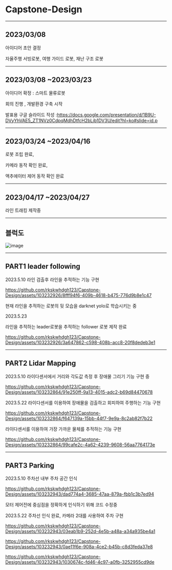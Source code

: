 # Capstone-Design
---
2023/03/08
---

아이디어 초안 결정

자율주행 서빙로봇, 여행 가이드 로봇, 재난 구조 로봇


---
2023/03/08 ~2023/03/23
---

아이디어 확정 : 스마트 물류로봇

회의 진행 , 개발환경 구축 시작 

발표용 구글 슬라이드 작성 
:https://docs.google.com/presentation/d/1B9U-DVyYhVAE5_ZT1NVz0CdpqMdhDtfcH2bLjb1DV3U/edit?hl=ko#slide=id.p


---
2023/03/24 ~2023/04/16
---

로봇 조립 완료,

카메라 동작 확인 완료,

액추에이터 제어 동작 확인 완료

---
2023/04/17 ~2023/04/27
---

라인 트래킹 제작중

---
블럭도
---

![image](https://github.com/rkskwhdgh123/Capstone-Design/assets/103232926/43de2a18-4244-4d7e-ae5e-e95b09216865)


---
PART1 leader following
---
2023.5.10
라인 검출후 라인을 추적하는 기능 구현

https://github.com/rkskwhdgh123/Capstone-Design/assets/103232926/8fff94f6-409b-4618-b475-776d9b8e1c47


현재 라인을 추적하는 로봇의 뒷 모습을 darknet yolo로 학습시키는 중



2023.5.23


라인을 추적하는 leader로봇을 추적하는 follower 로봇 제작 완료


https://github.com/rkskwhdgh123/Capstone-Design/assets/103232926/3a647862-c598-408b-acc8-20f8dedeb3e1




---
PART2 Lidar Mapping
---
2023.5.10
라이다센서에서 거리와 각도값 측정 후 장애물 그리기 기능 구현 중

https://github.com/rkskwhdgh123/Capstone-Design/assets/103232864/91e250ff-9a13-4015-adc2-b69d84470678

2023.5.22
라이다센서를 이용하여 장애물을 검출하고 회피하여 주행하는 기능 구현

https://github.com/rkskwhdgh123/Capstone-Design/assets/103232864/f647139a-15bb-44f7-9e9a-8c2ab82f7b22

라이다센서를 이용하여 가장 가까운 물체를 추적하는 기능 구현

https://github.com/rkskwhdgh123/Capstone-Design/assets/103232864/99cafe2c-4a62-4239-9608-56aa7764173e

---
PART3 Parking
---

2023.5.10
주차선 내부 주차 공간 인식

https://github.com/rkskwhdgh123/Capstone-Design/assets/103232943/dad774a4-3685-47aa-879a-fbb1c3b7ed94

모터 제어전에 중심점을 정확하게 인식하기 위해 코드 수정중

2023.5.22
주차선 인식 완료, 카메라 2대를 사용하여 주차 구현



https://github.com/rkskwhdgh123/Capstone-Design/assets/103232943/03eab1b9-252d-4e5b-a48a-a34a935be4a1



https://github.com/rkskwhdgh123/Capstone-Design/assets/103232943/0ae11f6e-908a-4ce2-b45b-c8d3feda37e8



https://github.com/rkskwhdgh123/Capstone-Design/assets/103232943/1030674c-fd46-4c97-a0fb-3252955cd9de




